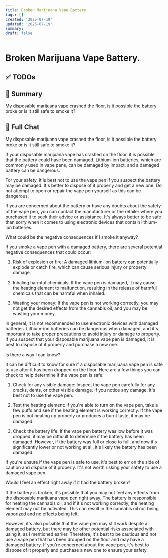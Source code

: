 ```yaml
---
title: Broken Marijuana Vape Battery.
tags: []
created: '2025-07-19'
updated: '2025-07-19'
summary:
draft: false
---
```


# Broken Marijuana Vape Battery.

## ✅ TODOs


## 📌 Summary
My disposable marijuana vape crashed the floor, is it possible the battery broke or is it still safe to smoke it?

## 🧠 Full Chat


My disposable marijuana vape crashed the floor, is it possible the battery broke or is it still safe to smoke it?

If your disposable marijuana vape has crashed on the floor, it is possible that the battery could have been damaged. Lithium-ion batteries, which are commonly used in vape pens, can be damaged by impact, and a damaged battery can be dangerous. 

For your safety, it is best not to use the vape pen if you suspect the battery may be damaged. It's better to dispose of it properly and get a new one. Do not attempt to open or repair the vape pen yourself as this can be dangerous.

If you are concerned about the battery or have any doubts about the safety of the vape pen, you can contact the manufacturer or the retailer where you purchased it to seek their advice or assistance. It's always better to be safe than sorry when it comes to using electronic devices that contain lithium-ion batteries.

What could be the negative consequences if I smoke it anyway?

If you smoke a vape pen with a damaged battery, there are several potential negative consequences that could occur:

1. Risk of explosion or fire: A damaged lithium-ion battery can potentially explode or catch fire, which can cause serious injury or property damage.

2. Inhaling harmful chemicals: If the vape pen is damaged, it may cause the heating element to malfunction, resulting in the release of harmful chemicals that can be harmful when inhaled.

3. Wasting your money: If the vape pen is not working correctly, you may not get the desired effects from the cannabis oil, and you may be wasting your money.

In general, it is not recommended to use electronic devices with damaged batteries. Lithium-ion batteries can be dangerous when damaged, and it's important to take proper precautions to avoid injury or damage to property. If you suspect that your disposable marijuana vape pen is damaged, it is best to dispose of it properly and purchase a new one.

Is there a way I can know?

It can be difficult to know for sure if a disposable marijuana vape pen is safe to use after it has been dropped on the floor. Here are a few things you can check to help determine if the vape pen is safe:

1. Check for any visible damage: Inspect the vape pen carefully for any cracks, dents, or other visible damage. If you notice any damage, it's best not to use the vape pen.

2. Test the heating element: If you're able to turn on the vape pen, take a few puffs and see if the heating element is working correctly. If the vape pen is not heating up properly or produces a burnt taste, it may be damaged.

3. Check the battery life: If the vape pen battery was low before it was dropped, it may be difficult to determine if the battery has been damaged. However, if the battery was full or close to full, and now it's significantly lower or not working at all, it's likely the battery has been damaged.

If you're unsure if the vape pen is safe to use, it's best to err on the side of caution and dispose of it properly. It's not worth risking your safety to use a damaged vape pen.

Would I feel an effect right away if it had the battery broken?

If the battery is broken, it's possible that you may not feel any effects from the disposable marijuana vape pen right away. The battery is responsible for heating the cannabis oil, and if it's not working correctly, the heating element may not be activated. This can result in the cannabis oil not being vaporized and no effects being felt.

However, it's also possible that the vape pen may still work despite a damaged battery, but there may be other potential risks associated with using it, as I mentioned earlier. Therefore, it's best to be cautious and not use a vape pen that has been dropped on the floor and may have a damaged battery. If you're concerned about the vape pen, it's best to dispose of it properly and purchase a new one to ensure your safety.